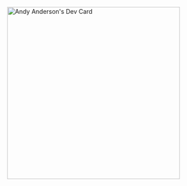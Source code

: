<a href="https://app.daily.dev/clubanderson"><img src="https://api.daily.dev/devcards/2dff2a9d01c442698a54855d1dd7d8f4.png?r=o9r" width="400" alt="Andy Anderson's Dev Card"/></a>
